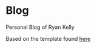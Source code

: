 # Blog


Personal Blog of Ryan Kelly

Based on the template found [here](https://github.com/timlrx/tailwind-nextjs-starter-blog)